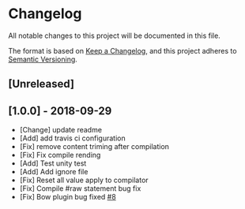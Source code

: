 # Changelog

All notable changes to this project will be documented in this file.

The format is based on [Keep a Changelog](https://keepachangelog.com/en/1.0.0/),
and this project adheres to [Semantic Versioning](https://semver.org/spec/v2.0.0.html).

## [Unreleased]

## [1.0.0] - 2018-09-29 

- [Change] update readme
- [Add] add travis ci configuration
- [Fix] remove content triming after compilation
- [Fix] Fix compile rending
- [Add] Test unity test
- [Add] Add ignore file
- [Fix] Reset all value apply to compilator
- [Fix] Compile #raw statement bug fix
- [Fix] Bow plugin bug fixed [#8](https://github.com/bowphp/tintin/issues/8)
